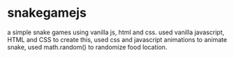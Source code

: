 # snakegamejs
a simple snake games using vanilla js, html and css.
used vanilla javascript, HTML and CSS to create this, used css and javascript animations to animate snake, used math.random() to randomize food location.
